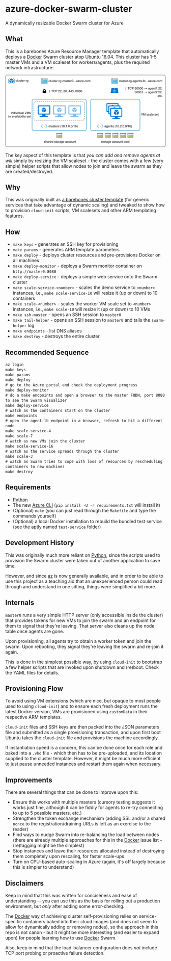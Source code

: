 # azure-docker-swarm-cluster

A dynamically resizable Docker Swarm cluster for Azure

## What

This is a barebones Azure Resource Manager template that automatically deploys a [Docker][d] Swarm cluster atop Ubuntu 16.04. This cluster has 1-5 master VMs and a VM scaleset for workers/agents, plus the required network infrastructure:

![Cluster diagram](generic-cluster.png) 

The key aspect of this template is that _you can add and remove agents at will_ simply by resizing the VM scaleset - the cluster comes with a few (very simple) helper scripts that allow nodes to join and leave the swarm as they are created/destroyed. 

## Why

This was originally built as [a barebones cluster template](http://taoofmac.com/space/blog/2016/08/07/2200) (for generic services that take advantage of dynamic scaling) and tweaked to show how to provision `cloud-init` scripts, VM scalesets and other ARM templating features.

## How

* `make keys` - generates an SSH key for provisioning
* `make params` - generates ARM template parameters
* `make deploy` - deploys cluster resources and pre-provisions Docker on all machines
* `make deploy-monitor` - deploys a Swarm monitor container on `http://master0:8080`
* `make deploy-service` - deploys a simple web service onto the Swarm cluster
* `make scale-service-<number>` - scales the demo service to `<number>` instances, i.e., `make scale-service-10` will resize it (up or down) to 10 containers
* `make scale-<number>` - scales the worker VM scale set to `<number>` instances, i.e., `make scale-10` will resize it (up or down) to 10 VMs
* `make ssh-master` - opens an SSH session to `master0`
* `make tail-helper` - opens an SSH session to `master0` and tails the `swarm-helper` log
* `make endpoints` - list DNS aliases
* `make destroy` - destroys the entire cluster

## Recommended Sequence

    az login
    make keys
    make params
    make deploy
    # go to the Azure portal and check the deployment progress
    make deploy-monitor
    # do a make endpoints and open a browser to the master FQDN, port 8080 to see the Swarm visualizer
    make deploy-service
    # watch as the containers start on the cluster
    make endpoints
    # open the agent-lb endpoint in a browser, refresh to hit a different node
    make scale-service-4
    make scale-7
    # watch as new VMs join the cluster
    make scale-service-16
    # watch as the service spreads through the cluster
    make scale-3
    # watch as Swarm tries to cope with loss of resources by rescheduling containers to new machines
    make destroy


## Requirements

* [Python][p]
* The new [Azure CLI](https://github.com/Azure/azure-cli) (`pip install -U -r requirements.txt` will install it)
* (Optional) `make` (you can just read through the `Makefile` and type the commands yourself)
* (Optional) a local Docker installation to rebuild the bundled test service (see the aptly named `test-service` folder)

## Development History

This was originally much more reliant on [Python][p], since the scripts used to provision the Swarm cluster were taken out of another application to save time.

However, and since [az](https://github.com/Azure/azure-cli) is now generally available, and in order to be able to use this project as a teaching aid that an unexperienced person could read through and understand in one sitting, things were simplified a bit more.

## Internals

`master0` runs a very simple HTTP server (only accessible inside the cluster) that provides tokens for new VMs to join the swarm and an endpoint for them to signal that they're leaving. That server also cleans up the node table once agents are gone.

Upon provisioning, all agents try to obtain a worker token and join the swarm. Upon rebooting, they signal they're leaving the swarm and re-join it again.

This is done in the simplest possible way, by using `cloud-init` to bootstrap a few helper scripts that are invoked upon shutdown and (re)boot. Check the YAML files for details.

## Provisioning Flow

To avoid using VM extensions (which are nice, but opaque to most people used to using `cloud-init`) and to ensure each fresh deployment runs the latest Docker version, VMs are provisioned using `customData` in their respective ARM templates. 

`cloud-init` files and SSH keys are then packed into the JSON parameters file and submitted as a single provisioning transaction, and upon first boot Ubuntu takes the `cloud-init` file and provisions the machine accordingly.

If instantiation speed is a concern, this can be done once for each role and baked into a `.vhd` file - which then has to be pre-uploaded, and its location supplied to the cluster template. However, it might be much more efficient to just pause unneeded instances and restart them again when necessary.

## Improvements

There are several things that can be done to improve upon this:

* Ensure this works with multiple masters (cursory testing suggests it works just fine, although it can be fiddly for agents to re-try connecting to up to 5 possible masters, etc.)
* Strengthen the token exchange mechanism (adding SSL and/or a shared `nonce` to the registration/draining URLs is left as an exercise to the reader)
* Find ways to nudge Swarm into re-balancing the load between nodes (there are already multiple approaches for this in the [Docker][d] issue list - (re)tagging might be the simplest)
* Stop instances and leave their resources allocated instead of destroying them completely upon rescaling, for faster scale-ups
* Turn on CPU-based auto-scaling in Azure (again, it's off largely because this is simpler to understand)

## Disclaimers

Keep in mind that this was written for conciseness and ease of understanding -- you can use this as the basis for rolling out a production environment, but _only_ after adding some error-checking.

The [Docker][d] way of achieving cluster self-provisioning relies on service-specific containers baked into their cloud images (and does not seem to allow for dynamically adding or removing nodes), so the approach in this repo is not canon - but it might be more interesting (and easier to expand upon) for people learning how to use [Docker][d] Swarm. 

Also, keep in mind that the load-balancer configuration does _not_ include TCP port probing or proactive failure detection.

[d]: http://docker.com
[p]: http://python.org
[dh]:https://hub.docker.com/r/rcarmo/demo-frontend-stateless/
